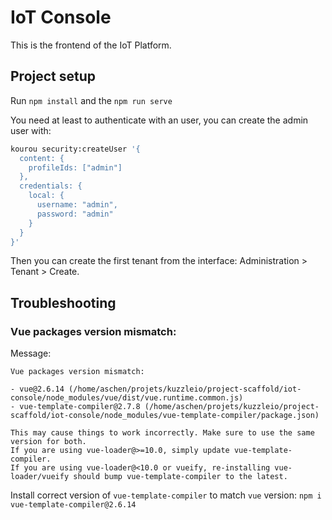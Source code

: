 # IoT Console

This is the frontend of the IoT Platform.

## Project setup

Run `npm install` and the `npm run serve`

You need at least to authenticate with an user, you can create the admin user with:
```bash
kourou security:createUser '{
  content: {
    profileIds: ["admin"]
  },
  credentials: {
    local: {
      username: "admin",
      password: "admin"
    }
  }
}'
```

Then you can create the first tenant from the interface: Administration > Tenant > Create.

## Troubleshooting

### Vue packages version mismatch:

Message:
```
Vue packages version mismatch:

- vue@2.6.14 (/home/aschen/projets/kuzzleio/project-scaffold/iot-console/node_modules/vue/dist/vue.runtime.common.js)
- vue-template-compiler@2.7.8 (/home/aschen/projets/kuzzleio/project-scaffold/iot-console/node_modules/vue-template-compiler/package.json)

This may cause things to work incorrectly. Make sure to use the same version for both.
If you are using vue-loader@>=10.0, simply update vue-template-compiler.
If you are using vue-loader@<10.0 or vueify, re-installing vue-loader/vueify should bump vue-template-compiler to the latest.
```

Install correct version of `vue-template-compiler` to match `vue` version: `npm i vue-template-compiler@2.6.14`